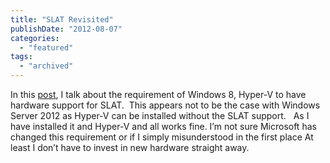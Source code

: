 ```yaml
---
title: "SLAT Revisited"
publishDate: "2012-08-07"
categories: 
  - "featured"
tags:
  - "archived"
---
```


In this [post](https://ramblinggeek.co.uk/2012/03/windows-8-hyperv-and-slat/), I talk about the requirement of Windows 8, Hyper-V to have hardware support for SLAT.  This appears not to be the case with Windows Server 2012 as Hyper-V can be installed without the SLAT support.   As I have installed it and Hyper-V and all works fine. I’m not sure Microsoft has changed this requirement or if I simply misunderstood in the first place At least I don’t have to invest in new hardware straight away.

